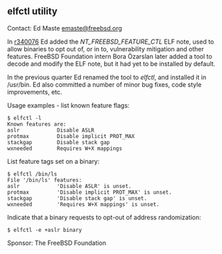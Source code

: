 ## elfctl utility ##

Contact: Ed Maste <emaste@freebsd.org>  

In [r340076](https://reviews.freebsd.org/rS340076) Ed added the
_NT\_FREEBSD\_FEATURE\_CTL_ ELF note, used to allow binaries to opt out of,
or in to, vulnerability mitigation and other features.  FreeBSD Foundation
intern Bora Özarslan later added a tool to decode and modify the ELF note,
but it had yet to be installed by default.

In the previous quarter Ed renamed the tool to _elfctl_, and installed it
in /usr/bin.  Ed also committed a number of minor bug fixes, code style
improvements, etc.

Usage examples - list known feature flags:
```
$ elfctl -l
Known features are:
aslr            Disable ASLR
protmax         Disable implicit PROT_MAX
stackgap        Disable stack gap
wxneeded        Requires W+X mappings
```

List feature tags set on a binary:
```
$ elfctl /bin/ls
File '/bin/ls' features:
aslr            'Disable ASLR' is unset.
protmax         'Disable implicit PROT_MAX' is unset.
stackgap        'Disable stack gap' is unset.
wxneeded        'Requires W+X mappings' is unset.
```

Indicate that a binary requests to opt-out of address randomization:
```
$ elfctl -e +aslr binary
```

Sponsor: The FreeBSD Foundation
